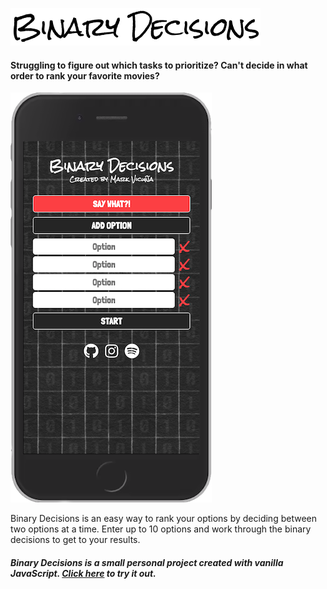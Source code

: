 ![Binary Decisions](img/logo.png?raw=true)

#### Struggling to figure out which tasks to prioritize? Can't decide in what order to rank your favorite movies?

![Binary Decisions](img/bd_screenshot.png?raw=true)

Binary Decisions is an easy way to rank your options by deciding between two options at a time. Enter up to 10 options and work through the binary decisions to get to your results.

##### Binary Decisions is a small personal project created with vanilla JavaScript. [Click here](https://markvicuna.github.io/binary-decisions/) to try it out.